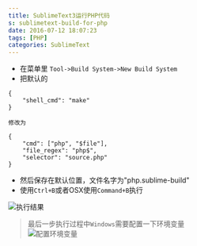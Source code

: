 ```yaml
---
title: SublimeText3运行PHP代码
s: sublimetext-build-for-php
date: 2016-07-12 18:07:23
tags: [PHP]
categories: SublimeText
---
```


* 在菜单里 `Tool->Build System->New Build System`
* 把默认的
```
{
    "shell_cmd": "make"
}
```
<!-- more -->
    修改为
```
{
    "cmd": ["php", "$file"],
    "file_regex": "php$", 
    "selector": "source.php" 
}
```
* 然后保存在默认位置，文件名字为"php.sublime-build"
* 使用`Ctrl+B`或者OSX使用`Command+B`执行  


![执行结果](http://i4.piimg.com/1949/e6959e8399f00214.jpg)

> 最后一步执行过程中`Windows`需要配置一下环境变量   
> ![配置环境变量](http://i1.piimg.com/1949/04ed2691dd49cb1f.jpg)
